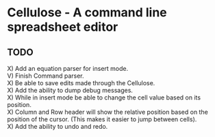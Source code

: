# Cellulose - A command line spreadsheet editor
## TODO
X) Add an equation parser for insert mode. <br />
V) Finish Command parser. <br />
X) Be able to save edits made through the Cellulose. <br />
X) Add the ability to dump debug messages. <br />
X) While in insert mode be able to change the cell value based on its position. <br />
X) Column and Row header will show the relative position based on the position of the cursor. (This makes it easier to jump between cells). <br />
X) Add the ability to undo and redo.
